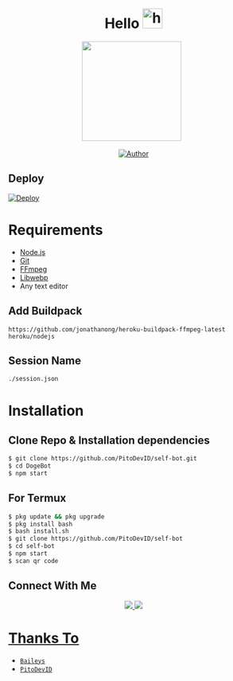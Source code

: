 <h1 align="center">Hello <img src="https://user-images.githubusercontent.com/1303154/88677602-1635ba80-d120-11ea-84d8-d263ba5fc3c0.gif" width="40px" alt="hi"><br></h1>

<p align='center'><img height="200" src="https://github.com/PitoDevID/PitoDevID/blob/pitodev/pitodev.jpg?raw=true"></a>&nbsp;&nbsp;</p>

<p align="center">
  <a href="https://github.com/PitoDevID/"><img title="Author" src="https://img.shields.io/badge/Author-Xeon-blue.svg?style=for-the-badge&logo=github" /></a>
</p>

## Deploy
[![Deploy](https://www.herokucdn.com/deploy/button.svg)](https://heroku.com/deploy?template=https://github.com/PitoDevID/self-bot)

# Requirements
* [Node.js](https://nodejs.org/en/)
* [Git](https://git-scm.com/downloads)
* [FFmpeg](https://github.com/BtbN/FFmpeg-Builds/releases/download/autobuild-2020-12-08-13-03/ffmpeg-n4.3.1-26-gca55240b8c-win64-gpl-4.3.zip)
* [Libwebp](https://developers.google.com/speed/webp/download)
* Any text editor

## Add Buildpack

```
https://github.com/jonathanong/heroku-buildpack-ffmpeg-latest
heroku/nodejs
```

## Session Name

```bash
./session.json
```

# Installation
## Clone Repo & Installation dependencies
```bash
$ git clone https://github.com/PitoDevID/self-bot.git
$ cd DogeBot
$ npm start
```
## For Termux
```bash
$ pkg update && pkg upgrade 
$ pkg install bash
$ bash install.sh
$ git clone https://github.com/PitoDevID/self-bot
$ cd self-bot
$ npm start
$ scan qr code
```

## Connect With Me
<p align="center">
  <a href="https://instagram.com/pitodev._"><img src="https://img.shields.io/badge/Instagram-E4405F?style=for-the-badge&logo=instagram&logoColor=white"/> 
  <a href="https://wa.me/6285235637978"><img src="https://img.shields.io/badge/WhatsApp-25D366?style=for-the-badge&logo=whatsapp&logoColor=white" /><br>
</P>

# Thanks To
* [`Baileys`](https://github.com/adiwajshing/Baileys)
* [`PitoDevID`](https://github.com/PitoDevID)
